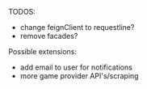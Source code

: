 
TODOS:
* change feignClient to requestline?
* remove facades?

Possible extensions:
* add email to user for notifications
* more game provider API's/scraping